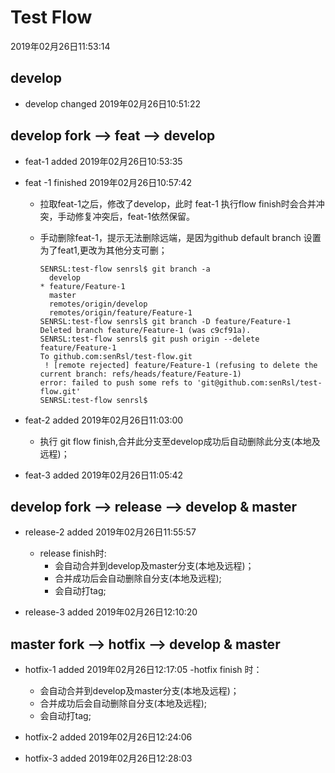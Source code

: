 # Test Flow

2019年02月26日11:53:14

## develop

- develop changed  2019年02月26日10:51:22

## develop fork --> feat --> develop

- feat-1 added 2019年02月26日10:53:35

- feat -1 finished 2019年02月26日10:57:42

  - 拉取feat-1之后，修改了develop，此时 feat-1 执行flow finish时会合并冲突，手动修复冲突后，feat-1依然保留。

  - 手动删除feat-1，提示无法删除远端，是因为github default branch 设置为了feat1,更改为其他分支可删；

	```shell
	SENRSL:test-flow senrsl$ git branch -a
	  develop
	* feature/Feature-1
	  master
	  remotes/origin/develop
	  remotes/origin/feature/Feature-1
	SENRSL:test-flow senrsl$ git branch -D feature/Feature-1
	Deleted branch feature/Feature-1 (was c9cf91a).
	SENRSL:test-flow senrsl$ git push origin --delete feature/Feature-1
	To github.com:senRsl/test-flow.git
	 ! [remote rejected] feature/Feature-1 (refusing to delete the current branch: refs/heads/feature/Feature-1)
	error: failed to push some refs to 'git@github.com:senRsl/test-flow.git'
	SENRSL:test-flow senrsl$ 
	```

- feat-2 added 2019年02月26日11:03:00
  - 执行 git flow finish,合并此分支至develop成功后自动删除此分支(本地及远程)；

- feat-3 added 2019年02月26日11:05:42

## develop fork --> release --> develop & master

- release-2 added 2019年02月26日11:55:57
  - release finish时:
    - 会自动合并到develop及master分支(本地及远程)；
    - 合并成功后会自动删除自分支(本地及远程);
    - 会自动打tag; 

- release-3 added 2019年02月26日12:10:20 

## master fork --> hotfix --> develop & master

- hotfix-1 added 2019年02月26日12:17:05
  -hotfix finish 时：
    - 会自动合并到develop及master分支(本地及远程)；
    - 合并成功后会自动删除自分支(本地及远程);
    - 会自动打tag;

- hotfix-2 added 2019年02月26日12:24:06
- hotfix-3 added 2019年02月26日12:28:03